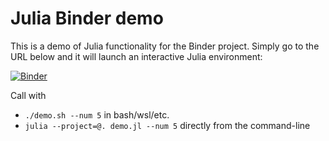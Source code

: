 # Julia Binder demo

This is a demo of Julia functionality for the Binder project. Simply
go to the URL below and it will launch an interactive Julia environment:

[![Binder](https://mybinder.org/badge_logo.svg)](https://mybinder.org/v2/gh/binder-examples/demo-julia/master?filepath=demo.ipynb)


Call with
- `./demo.sh --num 5` in bash/wsl/etc.
- `julia --project=@. demo.jl --num 5` directly from the command-line